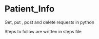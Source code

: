 Patient_Info
============

Get, put , post and delete requests in python


Steps to follow are written in steps file
